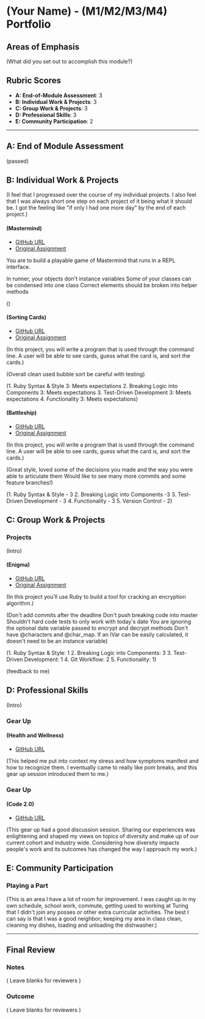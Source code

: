 # (Your Name) - (M1/M2/M3/M4) Portfolio

## Areas of Emphasis

(What did you set out to accomplish this module?)

## Rubric Scores

* **A: End-of-Module Assessment**: 3
* **B: Individual Work & Projects**: 3
* **C: Group Work & Projects**: 3
* **D: Professional Skills**: 3
* **E: Community Participation**: 2

-----------------------

## A: End of Module Assessment

(passed)

## B: Individual Work & Projects

(I feel that I progressed over the course of my individual projects.  I also feel that I was always short one step on each project of it being what it should be.  I got the feeling like "if only I had one more day" by the end of each project.)

#### (Mastermind)

* [GitHub URL](https://github.com/wehttamclan/mastermind)
* [Original Assignment](http://backend.turing.io/module1/projects/mastermind)

You are to build a playable game of Mastermind that runs in a REPL interface.

In runner, your objects don't instance variables
Some of your classes can be condensed into one class
Correct elements should be broken into helper methods

()

#### (Sorting Cards)

* [GitHub URL](https://github.com/wehttamclan/sorting_cards)
* [Original Assignment](http://backend.turing.io/module1/projects/sorting_cards)

(In this project, you will write a program that is used through the command line. A user will be able to see cards, guess what the card is, and sort the cards.)

(Overall clean
used bubble sort
be careful with testing)

(1. Ruby Syntax & Style
3: Meets expectations
2. Breaking Logic into Components
3: Meets expectations
3. Test-Driven Development
3: Meets expectations
4. Functionality
3: Meets expectations)

#### (Battleship)

* [GitHub URL](https://github.com/wehttamclan/battleship)
* [Original Assignment](http://backend.turing.io/module1/projects/battleship)

(In this project, you will write a program that is used through the command line. A user will be able to see cards, guess what the card is, and sort the cards.)

(Great style, loved some of the decisions you made and the way you were able to articulate them
Would like to see many more commits and some feature branches!)

(1. Ruby Syntax & Style - 3
2. Breaking Logic into Components -3
3. Test-Driven Development - 3
4. Functionality - 3
5. Version Control - 2)


## C: Group Work & Projects

### Projects

(Intro)

#### (Enigma)

* [GitHub URL](https://github.com/wehttamclan/enigma)
* [Original Assignment](http://backend.turing.io/module1/projects/enigma)

(In this project you’ll use Ruby to build a tool for cracking an encryption algorithm.)

(Don't add commits after the deadline
Don't push breaking code into master
Shouldn't hard code tests to only work with today's date
You are ignoring the optional date variable passed to encrypt and decrypt methods
Don't have @characters and @char_map. If an IVar can be easily calculated, it doesn't need to be an instance variable)

(1. Ruby Syntax & Style: 1
2. Breaking Logic into Components: 3
3. Test-Driven Development: 1
4. Git Workflow: 2
5. Functionality: 1)

(feedback to me)

## D: Professional Skills
(Intro)

### Gear Up
#### (Health and Wellness)

* [GitHub URL](https://github.com/turingschool/gear-up/blob/master/Mod1_Week1_mental_health_101.md)

(This helped me put into context my stress and how symptoms manifest and how to recognize them.  I eventually came to really like pom breaks, and this gear up session introduced them to me.)

### Gear Up
#### (Code 2.0)

* [GitHub URL](https://github.com/turingschool/gear-up/blob/master/Mod1_Week3_Code_debugging_compact_version.md)

(This gear up had a good discussion session.  Sharing our experiences was enlightening and shaped my views on topics of diversity and make up of our current cohort and industry wide.  Considering how diversity impacts people's work and its outcomes has changed the way I approach my work.)

## E: Community Participation

### Playing a Part

(This is an area I have a lot of room for improvement.  I was caught up in my own schedule, school work, commute, getting used to working at Turing that I didn't join any posses or other extra curricular activities.  The best I can say is that I was a good neighbor; keeping my area in class clean, cleaning my dishes, loading and unloading the dishwasher.)

------------------

## Final Review

### Notes

( Leave blanks for reviewers )

### Outcome

( Leave blanks for reviewers )
